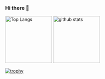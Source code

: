 ### Hi there 👋

<!--
**dumbled0re/dumbled0re** is a ✨ _special_ ✨ repository because its `README.md` (this file) appears on your GitHub profile.

Here are some ideas to get you started:

- 🔭 I’m currently working on ...
- 🌱 I’m currently learning ...
- 👯 I’m looking to collaborate on ...
- 🤔 I’m looking for help with ...
- 💬 Ask me about ...
- 📫 How to reach me: ...
- 😄 Pronouns: ...
- ⚡ Fun fact: ...
-->

<!-- 
![Ritsushi's GitHub stats](https://github-readme-stats.vercel.app/api?username=dumbled0re&count_private=true&show_icons=true&theme=radical&include_all_commits=true)

[![Top Langs](https://github-readme-stats.vercel.app/api/top-langs/?username=dumbled0re&theme=radical&show_icons=true&layout=compact)](https://github.com/dumbled0re/github-readme-stats)
-->

<p align="left"> 
  <img alt="Top Langs" height="150px" src="https://github-readme-stats.vercel.app/api/top-langs/?username=dumbled0re&theme=radical&show_icons=true&hide=jupyter%20notebook&langs_count=5" />
  <img alt="github stats" height="150px" src="https://github-readme-stats.vercel.app/api?username=dumbled0re&count_private=true&show_icons=true&theme=radical&include_all_commits=true" />
</p>

<!-- 草のグラフ
![](https://github-profile-summary-cards.vercel.app/api/cards/profile-details?username=dumbled0re&theme=radical)
-->

<!-- トロフィー -->
[![trophy](https://github-profile-trophy.vercel.app/?username=dumbled0re&theme=radical&column=7)](https://github.com/ryo-ma/github-profile-trophy)

<!-- 参考
草のグラフ
![](https://github-profile-summary-cards.vercel.app/api/cards/profile-details?username=dumbled0re&theme=github_dark)
スターやコミット時間
![](https://github-profile-summary-cards.vercel.app/api/cards/stats?username=dumbled0re&theme=github_dark)![](https://github-profile-summary-cards.vercel.app/api/cards/productive-time?username=dumbled0re&theme=github_dark)
言語ごとのレポート
![](https://github-profile-summary-cards.vercel.app/api/cards/repos-per-language?username=dumbled0re&theme=github_dark)![](https://github-profile-summary-cards.vercel.app/api/cards/most-commit-language?username=dumbled0re&theme=github_dark)

トロフィー https://github.com/ryo-ma/github-profile-trophy
[![trophy](https://github-profile-trophy.vercel.app/?username=dumbled0re&theme=darkhub)](https://github.com/ryo-ma/github-profile-trophy)

ビュー数
![](https://komarev.com/ghpvc/?username=dumbled0re&color=blue&style=plastic&label=profile+views) 2022/07/25 〜
-->
